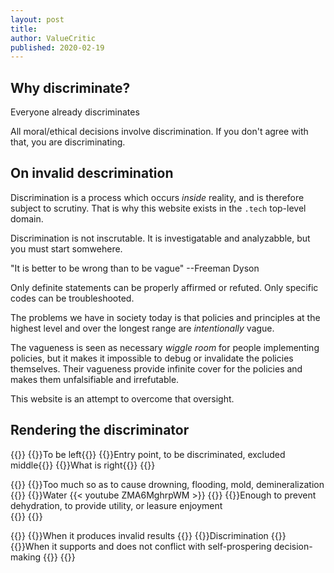 ```yaml
---
layout: post
title: 
author: ValueCritic
published: 2020-02-19
---
```


## Why discriminate?

Everyone already discriminates

All moral/ethical decisions involve discrimination. If you don't agree with that, you are discriminating.
## On invalid descrimination

Discrimination is a process which occurs _inside_ reality, and is therefore subject to scrutiny. That is why this website exists in the `.tech` top-level domain.

Discrimination is not inscrutable. It is investigatable and analyzabble, but you must start somwehere.

"It is better to be wrong than to be vague" --Freeman Dyson

Only definite statements can be properly affirmed or refuted. Only specific codes can be troubleshooted.

The problems we have in society today is that policies and principles at the highest level and over the longest range are _intentionally_ vague.

The vagueness is seen as necessary _wiggle room_ for people implementing policies, but it makes it impossible to debug or invalidate the policies themselves. Their vagueness provide infinite cover for the policies and makes them unfalsifiable and irrefutable.

This website is an attempt to overcome that oversight.
 
## Rendering the discriminator

{{<d main="Structure of the discriminator">}}
  {{<dc column="left">}}To be left{{</dc>}}
  {{<dc column="middle">}}Entry point, to be discriminated, excluded middle{{</dc>}}
  {{<dc column="right" >}}What is right{{</dc>}}
{{</d>}}

{{<d main="Additional item to be discriminated" >}}
  {{<dc column="left">}}Too much so as to cause drowning, flooding, mold, demineralization
  {{</dc>}}
  {{<dc column="middle">}}Water {{< youtube ZMA6MghrpWM >}}
  {{</dc>}}
  {{<dc column="right">}}Enough to prevent dehydration, to provide utility, or leasure enjoyment  
  {{</dc>}}
{{</d>}}

{{<d main="Discriminating discrimination">}}
  {{<dc column="left">}}When it produces invalid results
  {{</dc>}}
  {{<dc column="middle">}}Discrimination
  {{</dc>}}
  {{<dc column="right">}}When it supports and does not conflict with self-prospering decision-making
  {{</dc>}}
{{</d>}}

